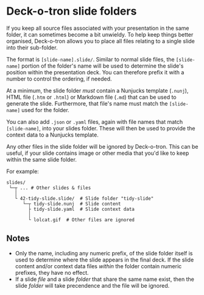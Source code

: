 # Deck-o-tron slide folders

If you keep all source files associated with your presentation in the same folder, it can sometimes become a bit unwieldy. To help keep things better organised, Deck-o-tron allows you to place all files relating to a single slide into their sub-folder.

The format is `[slide-name].slide/`. Similar to normal slide files, the `[slide-name]` portion of the folder's name will be used to determine the slide's position within the presentation deck. You can therefore prefix it with a number to control the ordering, if needed.

At a minimum, the slide folder *must* contain a Nunjucks template (`.nunj`), HTML file (`.htm` or `.html`) or Markdown file (`.md`) that can be used to generate the slide. Furthermore, that file's name must match the `[slide-name]` used for the folder.

You can also add `.json` or `.yaml` files, again with file names that match `[slide-name]`, into your slides folder. These will then be used to provide the context data to a Nunjucks template.

Any other files in the slide folder will be ignored by Deck-o-tron. This can be useful, if your slide contains image or other media that you'd like to keep within the same slide folder.

For example:

```
slides/
 └─┬ ... # Other slides & files
   │
   └ 42-tidy-slide.slide/  # Slide folder "tidy-slide"
      └─┬ tidy-slide.nunj  # Slide content
        ├ tidy-slide.yaml  # Slide context data
        │
        └ lolcat.gif  # Other files are ignored
```

## Notes

* Only the name, including any numeric prefix, of the slide folder itself is used to determine where the slide appears in the final deck. If the slide content and/or context data files _within_ the folder contain numeric prefixes, they have no effect.
* If a slide _file_ and a slide _folder_ that share the same name exist, then the slide _folder_ will take precendence and the file will be ignored.
